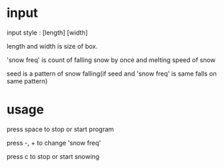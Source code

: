 # input

input style : [length] [width] <snow freq> <seed>

length and width is size of box.
  
'snow freq' is count of falling snow by once and melting speed of snow
  
seed is a pattern of snow falling(if seed and 'snow freq' is same falls on same pattern)

# usage
press space to stop or start program
  
press -, + to change 'snow freq'
  
press c to stop or start snowing
